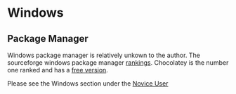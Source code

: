 # Windows

## Package Manager 
Windows package manager is relatively unkown to the author. The sourceforge windows package manager [rankings](https://sourceforge.net/software/package-managers/windows/). Chocolatey is the number one ranked and has a [free version](https://chocolatey.org/install). 

Please see the Windows section under the [Novice User](/hapi-dev-setup/novicesetup)